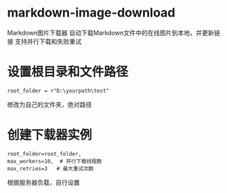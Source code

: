 # markdown-image-download
Markdown图片下载器 自动下载Markdown文件中的在线图片到本地，并更新链接 支持并行下载和失败重试

# 设置根目录和文件路径
    root_folder = r"D:\yourpath\test"
修改为自己的文件夹，绝对路径
    
# 创建下载器实例
    root_folder=root_folder,
    max_workers=10,  # 并行下载线程数
    max_retries=3   # 最大重试次数
  根据服务器负载，自行设置
